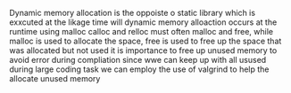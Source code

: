 Dynamic memory allocation is the oppoiste o static library which is exxcuted at the
likage time will dynamic memory alloaction occurs at the runtime using malloc
calloc and relloc must often malloc and free, while malloc is used to allocate 
the space, free is used to free up the space that was allocated but not used
it is importance to free up unused memory to avoid error during compliation 
since wwe can keep up with all usused during large coding task we can employ the 
use of valgrind to help the allocate unused memory
